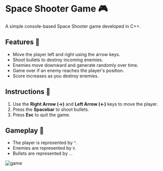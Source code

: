 # Space Shooter Game 🎮

A simple console-based Space Shooter game developed in C++.

## Features 🚀

- Move the player left and right using the arrow keys.
- Shoot bullets to destroy incoming enemies.
- Enemies move downward and generate randomly over time.
- Game over if an enemy reaches the player's position.
- Score increases as you destroy enemies.

## Instructions 📝

1. Use the **Right Arrow (→)** and **Left Arrow (←)** keys to move the player.
2. Press the **Spacebar** to shoot bullets.
3. Press **Esc** to quit the game.

## Gameplay 🎯

- The player is represented by `^`.
- Enemies are represented by `V`.
- Bullets are represented by `.`.

![game](https://github.com/user-attachments/assets/66f6d46d-abc4-467e-89d9-1ae47b1e5866)
